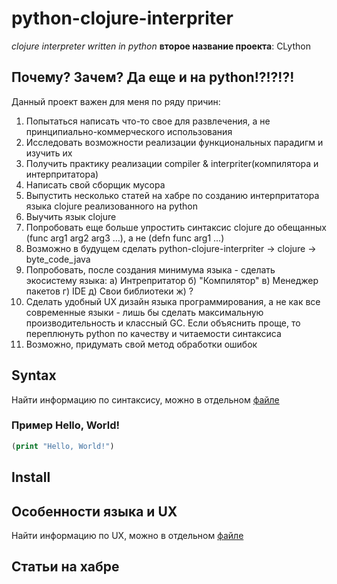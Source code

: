 # python-clojure-interpriter
 *clojure interpreter written in python*
 **второе название проекта**: CLython
 
## Почему? Зачем? Да еще и на python!?!?!?!
Данный проект важен для меня по ряду причин:
1. Попытаться написать что-то свое для развлечения, а не принципиально-коммерческого использования
2. Исследовать возможности реализации функциональных парадигм и изучить их
3. Получить практику реализации compiler & interpriter(компилятора и интерпритатора)
4. Написать свой сборщик мусора
5. Выпустить несколько статей на хабре по созданию интерпритатора языка clojure реализованного на python
6. Выучить язык clojure
7. Попробовать еще больше упростить синтаксис clojure до обещанных (func arg1 arg2 arg3 ...), а не (defn func arg1 ...)
8. Возможно в будущем сделать python-clojure-interpriter -> clojure -> byte_code_java
9. Попробовать, после создания минимума языка - сделать экосистему языка:
	а) Интрепритатор
	б) "Компилятор"
	в) Менеджер пакетов
	г) IDE
	д) Свои библиотеки
	ж) ?
10. Сделать удобный UX дизайн языка программирования, а не как все современные языки - лишь бы сделать максимальную производительность и  классный GC. Если объяснить проще, то переплюнуть python по качеству и читаемости синтаксиса
11. Возможно, придумать свой метод обработки ошибок
	


## Syntax
Найти информацию по синтаксису, можно в отдельном [файле](https://github.com/ATWp/python-clojure-interpriter/blob/main/Syntax.md)

### Пример Hello, World!
```clojure
(print "Hello, World!")
```


## Install



## Особенности языка и UX
Найти информацию по UX, можно в отдельном [файле](https://github.com/ATWp/python-clojure-interpriter/blob/main/Language_Features_and_UX.md)

## Статьи на хабре

